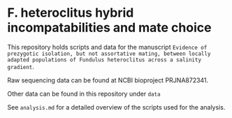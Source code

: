 # F. heteroclitus hybrid incompatabilities and mate choice

This repository holds scripts and data for the manuscript `Evidence of prezygotic isolation, but not assortative mating, between locally adapted populations of Fundulus heteroclitus across a salinity gradient`. 

Raw sequencing data can be found at NCBI bioproject PRJNA872341.

Other data can be found in this repository under `data`

See `analysis.md` for a detailed overview of the scripts used for the analysis. 

